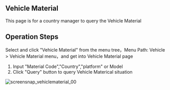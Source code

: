 ## Vehicle Material

This page is for a country manager to query the Vehicle Material

## Operation Steps
Select and click "Vehicle Material" from the menu tree，Menu Path: Vehicle > Vehicle Material menu，and get into Vehicle Material page

1. Input "Material Code","Country","platform" or Model
2. Click "Query" button to query Vehicle Materical situation

![screensnap_vehiclematerial_00](https://github.com/grantpanda/gitbook_ArbeitBuch/raw/master/.gitbook/assets/screensnap_vehiclematerial_00.jpg)
